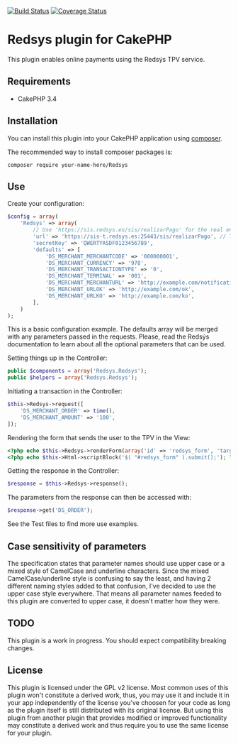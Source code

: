 [![Build Status](https://travis-ci.org/berarma/cakephp-redsys.svg?branch=master)](https://travis-ci.org/berarma/cakephp-redsys) [![Coverage Status](https://coveralls.io/repos/berarma/cakephp-redsys/badge.png?branch=master)](https://coveralls.io/r/berarma/cakephp-redsys?branch=master)

# Redsys plugin for CakePHP

This plugin enables online payments using the Redsýs TPV service.

## Requirements

* CakePHP 3.4

## Installation

You can install this plugin into your CakePHP application using [composer](http://getcomposer.org).

The recommended way to install composer packages is:

```
composer require your-name-here/Redsys
```

## Use

Create your configuration:

```php
$config = array(
    'Redsys' => array(
        // Use 'https://sis.redsys.es/sis/realizarPago' for the real environment
        'url' => 'https://sis-t.redsys.es:25443/sis/realizarPago', // Testing
        'secretKey' => 'QWERTYASDF0123456789',
        'defaults' => [
            'DS_MERCHANT_MERCHANTCODE' => '000000001',
            'DS_MERCHANT_CURRENCY' => '978',
            'DS_MERCHANT_TRANSACTIONTYPE' => '0',
            'DS_MERCHANT_TERMINAL' => '001',
            'DS_MERCHANT_MERCHANTURL' => 'http://example.com/notification',
            'DS_MERCHANT_URLOK' => 'http://example.com/ok',
            'DS_MERCHANT_URLKO' => 'http://example.com/ko',
        ],
    )
);
```

This is a basic configuration example. The defaults array will be merged with
any parameters passed in the requests. Please, read the Redsýs documentation to
learn about all the optional parameters that can be used.

Setting things up in the Controller:

```php
public $components = array('Redsys.Redsys');
public $helpers = array('Redsys.Redsys');
```

Initiating a transaction in the Controller:

```php
$this->Redsys->request([
    'DS_MERCHANT_ORDER' => time(),
    'DS_MERCHANT_AMOUNT' => '100',
]);
```

Rendering the form that sends the user to the TPV in the View:

```php
<?php echo $this->Redsys->renderForm(array('id' => 'redsys_form', 'target' => '_blank')); ?>
<?php echo $this->Html->scriptBlock('$( "#redsys_form" ).submit();'); ?>
```

Getting the response in the Controller:

```php
$response = $this->Redsys->response();
```

The parameters from the response can then be accessed with:

```php
$response->get('DS_ORDER');
```

See the Test files to find more use examples.

## Case sensitivity of parameters

The specification states that parameter names should use upper case or a mixed
style of CamelCase and underline characters. Since the mixed
CamelCase/underline style is confusing to say the least, and having 2 different
naming styles added to that confusion, I've decided to use the upper case style
everywhere. That means all parameter names feeded to this plugin are converted
to upper case, it doesn't matter how they were.

## TODO

This plugin is a work in progress. You should expect compatibility breaking
changes.

## License

This plugin is licensed under the GPL v2 license. Most common uses of this
plugin won't constitute a derived work, thus, you may use it and include it in
your app independently of the license you've choosen for your code as long as
the plugin itself is still distributed with its original license. But using
this plugin from another plugin that provides modified or improved
functionality may constitute a derived work and thus require you to use the
same license for your plugin.

